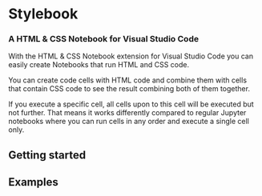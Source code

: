 # Stylebook

### A HTML & CSS Notebook for Visual Studio Code

With the HTML & CSS Notebook extension for Visual Studio Code you can easily create Notebooks that run HTML and CSS code.

You can create code cells with HTML code and combine them with cells that contain CSS code to see the result combining both of them together.

If you execute a specific cell, all cells upon to this cell will be executed but not further. That means it works differently compared to regular Jupyter notebooks where you can run cells in any order and execute a single cell only.

## Getting started

## Examples

